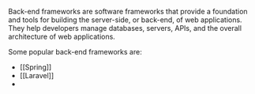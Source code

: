Back-end frameworks are software frameworks that provide a foundation and tools for building the server-side, or back-end, of web applications. They help developers manage databases, servers, APIs, and the overall architecture of web applications.

Some popular back-end frameworks are:

- [[Spring]]
- [[Laravel]]
- 